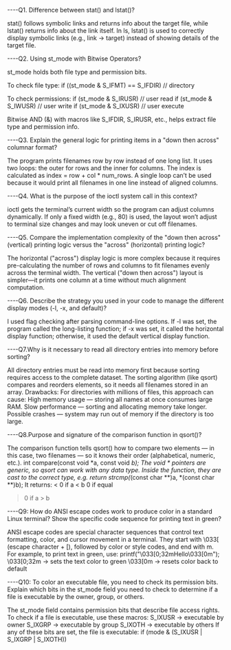 ----Q1. Difference between stat() and lstat()?

stat() follows symbolic links and returns info about the target file, while lstat() returns info about the link itself.
In ls, lstat() is used to correctly display symbolic links (e.g., link -> target) instead of showing details of the target file.


----Q2. Using st_mode with Bitwise Operators?

st_mode holds both file type and permission bits.

To check file type:
if ((st_mode & S_IFMT) == S_IFDIR) // directory

To check permissions:
if (st_mode & S_IRUSR) // user read
if (st_mode & S_IWUSR) // user write
if (st_mode & S_IXUSR) // user execute

Bitwise AND (&) with macros like S_IFDIR, S_IRUSR, etc., helps extract file type and permission info.


----Q3. Explain the general logic for printing items in a "down then across" columnar format?

The program prints filenames row by row instead of one long list. It uses two loops: the outer for rows and the inner for columns. The index is calculated as index = row + col * num_rows. A single loop can’t be used because it would print all filenames in one line instead of aligned columns.



----Q4. What is the purpose of the ioctl system call in this context?

ioctl gets the terminal’s current width so the program can adjust columns dynamically. If only a fixed width (e.g., 80) is used, the layout won’t adjust to terminal size changes and may look uneven or cut off filenames.



----Q5. Compare the implementation complexity of the "down then across" (vertical) printing logic
versus the "across" (horizontal) printing logic?

The horizontal ("across") display logic is more complex because it requires pre-calculating the number of rows and columns to fit filenames evenly across the terminal width. The vertical ("down then across") layout is simpler—it prints one column at a time without much alignment computation.


----Q6. Describe the strategy you used in your code to manage the different display modes (-l, -x,
and default)?

I used flag checking after parsing command-line options. If -l was set, the program called the long-listing function; if -x was set, it called the horizontal display function; otherwise, it used the default vertical display function.



----Q7.Why is it necessary to read all directory entries into memory before sorting?

All directory entries must be read into memory first because sorting requires access to the complete dataset. The sorting algorithm (like qsort) compares and reorders elements, so it needs all filenames stored in an array.
Drawbacks:
For directories with millions of files, this approach can cause:
High memory usage — storing all names at once consumes large RAM.
Slow performance — sorting and allocating memory take longer.
Possible crashes — system may run out of memory if the directory is too large.


----Q8.Purpose and signature of the comparison function in qsort()?

The comparison function tells qsort() how to compare two elements — in this case, two filenames — so it knows their order (alphabetical, numeric, etc.).
int compare(const void *a, const void *b);
The void * pointers are generic, so qsort can work with any data type.
Inside the function, they are cast to the correct type, e.g.
return strcmp(*(const char **)a, *(const char **)b);
It returns:
< 0 if a < b
0 if equal
> 0 if a > b


----Q9: How do ANSI escape codes work to produce color in a standard Linux terminal? Show the specific code sequence for printing text in green?

ANSI escape codes are special character sequences that control text formatting, color, and cursor movement in a terminal. They start with \033[ (escape character + [), followed by color or style codes, and end with m.
For example, to print text in green, use:
printf("\033[0;32mHello\033[0m");
\033[0;32m → sets the text color to green
\033[0m → resets color back to default



----Q10: To color an executable file, you need to check its permission bits. Explain which bits in the st_mode field you need to check to determine if a file is executable by the owner, group, or others.

The st_mode field contains permission bits that describe file access rights.
To check if a file is executable, use these macros:
S_IXUSR → executable by owner
S_IXGRP → executable by group
S_IXOTH → executable by others
If any of these bits are set, the file is executable:
if (mode & (S_IXUSR | S_IXGRP | S_IXOTH))

